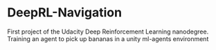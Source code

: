 # DeepRL-Navigation
First project of the Udacity Deep Reinforcement Learning nanodegree. Training an agent to pick up bananas in a unity ml-agents environment
